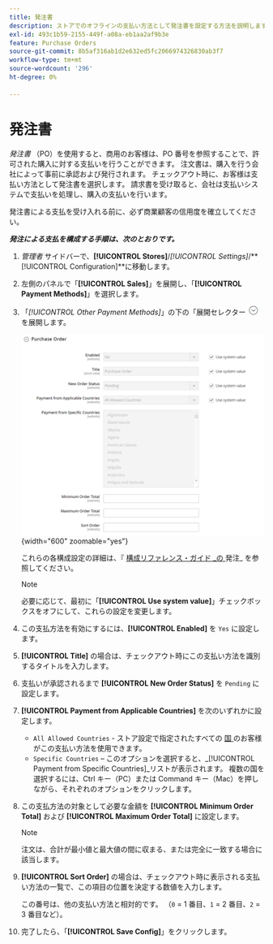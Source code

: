```yaml
---
title: 発注書
description: ストアでのオフラインの支払い方法として発注書を設定する方法を説明します。
exl-id: 493c1b59-2155-449f-a08a-eb1aa2af9b3e
feature: Purchase Orders
source-git-commit: 8b5af316ab1d2e632ed5fc2066974326830ab3f7
workflow-type: tm+mt
source-wordcount: '296'
ht-degree: 0%

---
```


# 発注書

_発注書_ （PO）を使用すると、商用のお客様は、PO 番号を参照することで、許可された購入に対する支払いを行うことができます。 注文書は、購入を行う会社によって事前に承認および発行されます。 チェックアウト時に、お客様は支払い方法として発注書を選択します。 請求書を受け取ると、会社は支払いシステムで支払いを処理し、購入の支払いを行います。

発注書による支払を受け入れる前に、必ず商業顧客の信用度を確立してください。

**_発注による支払を構成する手順は、次のとおりです。_**

1. _管理者_ サイドバーで、**[!UICONTROL Stores]**/_[!UICONTROL Settings]_/**[!UICONTROL Configuration]**に移動します。

1. 左側のパネルで「**[!UICONTROL Sales]**」を展開し、「**[!UICONTROL Payment Methods]**」を選択します。

1. 「_[!UICONTROL Other Payment Methods]_」の下の「展開セレクター ![ 「**[!UICONTROL Purchase Order]**」セクション ](../assets/icon-display-expand.png) を展開します。

   ![ 注文書 ](../configuration-reference/sales/assets/payment-methods-purchase-order.png){width="600" zoomable="yes"}

   これらの各構成設定の詳細は、『 [ 構成リファレンス・ガイド _の ](../configuration-reference/sales/payment-methods.md#purchase-order) 発注_ を参照してください。

   >[!NOTE]
   >
   >必要に応じて、最初に「**[!UICONTROL Use system value]**」チェックボックスをオフにして、これらの設定を変更します。

1. この支払方法を有効にするには、**[!UICONTROL Enabled]** を `Yes` に設定します。

1. **[!UICONTROL Title]** の場合は、チェックアウト時にこの支払い方法を識別するタイトルを入力します。

1. 支払いが承認されるまで **[!UICONTROL New Order Status]** を `Pending` に設定します。

1. **[!UICONTROL Payment from Applicable Countries]** を次のいずれかに設定します。

   - `All Allowed Countries` - ストア設定で指定されたすべての [ 国 ](../getting-started/store-details.md#country-options) のお客様がこの支払い方法を使用できます。
   - `Specific Countries` – このオプションを選択すると、_[!UICONTROL Payment from Specific Countries]_リストが表示されます。 複数の国を選択するには、Ctrl キー（PC）または Command キー（Mac）を押しながら、それぞれのオプションをクリックします。

1. この支払方法の対象として必要な金額を **[!UICONTROL Minimum Order Total]** および **[!UICONTROL Maximum Order Total]** に設定します。

   >[!NOTE]
   >
   >注文は、合計が最小値と最大値の間に収まる、または完全に一致する場合に該当します。

1. **[!UICONTROL Sort Order]** の場合は、チェックアウト時に表示される支払い方法の一覧で、この項目の位置を決定する数値を入力します。

   この番号は、他の支払い方法と相対的です。 （`0` = 1 番目、`1` = 2 番目、`2` = 3 番目など）。

1. 完了したら、「**[!UICONTROL Save Config]**」をクリックします。
